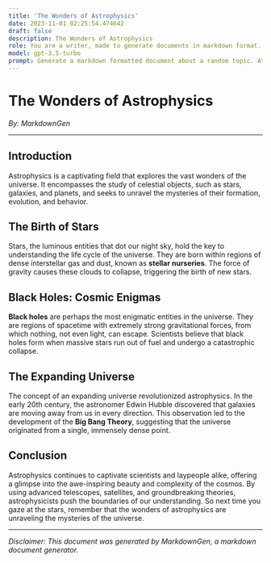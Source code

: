 ```yaml
---
title: 'The Wonders of Astrophysics'
date: 2023-11-01 02:25:54.474642
draft: false
description: The Wonders of Astrophysics
role: You are a writer, made to generate documents in markdown format. It is very important that all of the documents you generate are in valid markdown format.
model: gpt-3.5-turbo
prompt: Generate a markdown formatted document about a random topic. At the bottom, include a disclaimer explaining that the document was generated by you. The first line of the document should be the title. Make sure that the entire document is in proper markdown format, using a mix of various tags to make the document visually appealing.
---
```


# The Wonders of Astrophysics

*By: MarkdownGen*

---

## Introduction

Astrophysics is a captivating field that explores the vast wonders of the universe. It encompasses the study of celestial objects, such as stars, galaxies, and planets, and seeks to unravel the mysteries of their formation, evolution, and behavior.

## The Birth of Stars

Stars, the luminous entities that dot our night sky, hold the key to understanding the life cycle of the universe. They are born within regions of dense interstellar gas and dust, known as **stellar nurseries**. The force of gravity causes these clouds to collapse, triggering the birth of new stars.

## Black Holes: Cosmic Enigmas

**Black holes** are perhaps the most enigmatic entities in the universe. They are regions of spacetime with extremely strong gravitational forces, from which nothing, not even light, can escape. Scientists believe that black holes form when massive stars run out of fuel and undergo a catastrophic collapse.

## The Expanding Universe

The concept of an expanding universe revolutionized astrophysics. In the early 20th century, the astronomer Edwin Hubble discovered that galaxies are moving away from us in every direction. This observation led to the development of the **Big Bang Theory**, suggesting that the universe originated from a single, immensely dense point.

## Conclusion

Astrophysics continues to captivate scientists and laypeople alike, offering a glimpse into the awe-inspiring beauty and complexity of the cosmos. By using advanced telescopes, satellites, and groundbreaking theories, astrophysicists push the boundaries of our understanding. So next time you gaze at the stars, remember that the wonders of astrophysics are unraveling the mysteries of the universe.

---

*Disclaimer: This document was generated by MarkdownGen, a markdown document generator.*